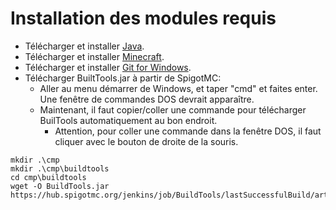 # Installation des modules requis

* Télécharger et installer [Java](https://www.java.com/en/download/ "Java").
* Télécharger et installer [Minecraft](https://minecraft.net/en-us/store/minecraft/ "Minecraft").
* Télécharger et installer [Git for Windows](https://gitforwindows.org/, "Git for Windows").
* Télécharger BuiltTools.jar à partir de SpigotMC: 
    + Aller au menu démarrer de Windows, et taper "cmd" et faites enter.
      Une fenêtre de commandes DOS devrait apparaître.
    + Maintenant, il faut copier/coller une commande pour télécharger BuilTools automatiquement au bon endroit.
        + Attention, pour coller une commande dans la fenêtre DOS, il faut cliquer avec le bouton de droite de la souris.
```
mkdir .\cmp
mkdir .\cmp\buildtools
cd cmp\buildtools
wget -O BuildTools.jar https://hub.spigotmc.org/jenkins/job/BuildTools/lastSuccessfulBuild/artifact/target/BuildTools.jar
```
